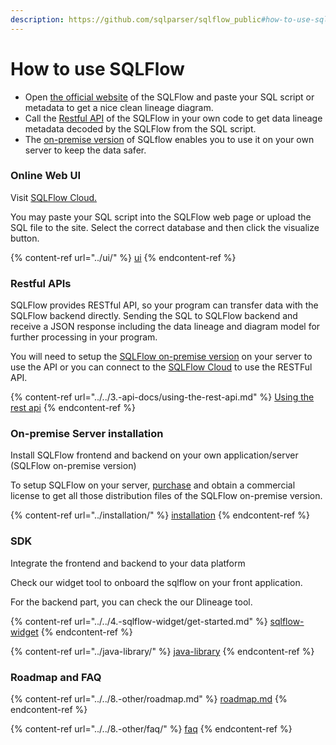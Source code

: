 ```yaml
---
description: https://github.com/sqlparser/sqlflow_public#how-to-use-sqlflow
---
```


# How to use SQLFlow



* Open [the official website](https://sqlflow.gudusoft.com/) of the SQLFlow and paste your SQL script or metadata to get a nice clean lineage diagram.
* Call the [Restful API](https://github.com/sqlparser/sqlflow\_public/blob/master/api) of the SQLFlow in your own code to get data lineage metadata decoded by the SQLFlow from the SQL script.
* The [on-premise version](https://github.com/sqlparser/sqlflow\_public/blob/master/install\_sqlflow.md) of SQLflow enables you to use it on your own server to keep the data safer.

### Online Web UI

Visit [SQLFlow Cloud.](https://sqlflow.gudusoft.com)

You may paste your SQL script into the SQLFlow web page or upload the SQL file to the site. Select the correct database and then click the visualize button.

{% content-ref url="../ui/" %}
[ui](../ui/)
{% endcontent-ref %}

### Restful APIs

SQLFlow provides RESTful API, so your program can transfer data with the SQLFlow backend directly. Sending the SQL to SQLFlow backend and receive a JSON response including the data lineage and diagram model for further processing in your program.

You will need to setup the [SQLFlow on-premise version](how-to-use-sqlflow.md#on-premise-server-installation) on your server to use the API or you can connect to the [SQLFlow Cloud](https://sqlflow.gudusoft.com) to use the RESTFul API.

{% content-ref url="../../3.-api-docs/using-the-rest-api.md" %}
[Using the rest api](../../3.-api-docs/using-the-rest-api.md)
{% endcontent-ref %}

### On-premise Server installation

Install SQLFlow frontend and backend on your own application/server (SQLFlow on-premise version)

To setup SQLFlow on your server, [purchase](https://www.gudusoft.com/sqlflow-on-premise-version/) and obtain a commercial license to get all those distribution files of the SQLFlow on-premise version.

{% content-ref url="../installation/" %}
[installation](../installation/)
{% endcontent-ref %}

### SDK

Integrate the frontend and backend to your data platform

Check our widget tool to onboard the sqlflow on your front application.

For the backend part, you can check the our Dlineage tool.

{% content-ref url="../../4.-sqlflow-widget/get-started.md" %}
[sqlflow-widget](../../4.-sqlflow-widget/get-started.md)
{% endcontent-ref %}

{% content-ref url="../java-library/" %}
[java-library](../java-library/)
{% endcontent-ref %}

### Roadmap and FAQ

{% content-ref url="../../8.-other/roadmap.md" %}
[roadmap.md](../../8.-other/roadmap.md)
{% endcontent-ref %}

{% content-ref url="../../8.-other/faq/" %}
[faq](../../8.-other/faq/)
{% endcontent-ref %}
